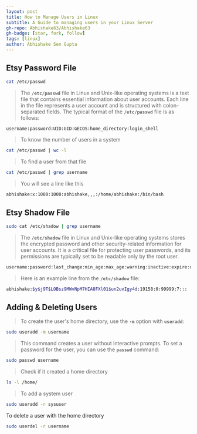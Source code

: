 ```yaml
---
layout: post
title: How to Manage Users in Linux
subtitle: A Guide to managing users in your Linux Server
gh-repo: Abhishake63/Abhishake63
gh-badge: [star, fork, follow]
tags: [linux]
author: Abhishake Sen Gupta
---
```


## Etsy Password File

```bash
cat /etc/passwd
```

> The **`/etc/passwd`** file in Linux and Unix-like operating systems is a text file that contains essential information about user accounts. Each line in the file represents a user account and is structured with colon-separated fields. The typical format of the **`/etc/passwd`** file is as follows:
>

```bash
username:password:UID:GID:GECOS:home_directory:login_shell
```

> To know the number of users in a system
>

```bash
cat /etc/passwd | wc -l
```

> To find a user from that file
>

```bash
cat /etc/passwd | grep username
```

> You will see a line like this
>

```bash
abhishake:x:1000:1000:abhishake,,,:/home/abhishake:/bin/bash
```

## Etsy Shadow File

```bash
sudo cat /etc/shadow | grep username
```

> The **`/etc/shadow`** file in Linux and Unix-like operating systems stores the encrypted password and other security-related information for user accounts. It is a critical file for protecting user passwords, and its permissions are typically set to be readable only by the root user.
>

```bash
username:password:last_change:min_age:max_age:warning:inactive:expire:disable:reserved
```

> Here is an example line from the **`/etc/shadow`** file:
>

```bash
abhishake:$y$j9T$LOBsz9MWvNpM7HIA8FXl01$un2uvIgy4d:19158:0:99999:7:::
```

## Adding & Deleting Users

> To create the user's home directory, use the **`-m`** option with **`useradd`**:
>

```bash
sudo useradd -m username
```

> This command creates a user without interactive prompts. To set a password for the user, you can use the **`passwd`** command:
>

```bash
sudo passwd username
```

> Check if it created a home directory
>

```bash
ls -l /home/
```

> To add a system user
>

```bash
sudo useradd -r sysuser
```

To delete a user with the home directory

```bash
sudo userdel -r username
```
